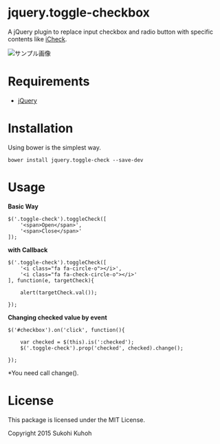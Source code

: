 # jquery.toggle-checkbox
A jQuery plugin to replace input checkbox and radio button with specific contents like [iCheck](http://fronteed.com/iCheck/).

![サンプル画像](http://i.imgur.com/WyqwhnQ.png) 

Requirements
====

* [jQuery](https://jquery.com/)

Installation
=====
Using bower is the simplest way.

    bower install jquery.toggle-check --save-dev

Usage
====

**Basic Way**

    $('.toggle-check').toggleCheck([
        '<span>Open</span>',
        '<span>Close</span>'
    ]);
    

**with Callback**

    $('.toggle-check').toggleCheck([
        '<i class="fa fa-circle-o"></i>',
        '<i class="fa fa-check-circle-o"></i>'
    ], function(e, targetCheck){

        alert(targetCheck.val());

    });

**Changing checked value by event**

    $('#checkbox').on('click', function(){

        var checked = $(this).is(':checked');
        $('.toggle-check').prop('checked', checked).change();

    });
    
*You need call change().

License
====

This package is licensed under the MIT License.

Copyright 2015 Sukohi Kuhoh
